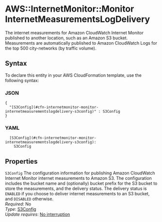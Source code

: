 # AWS::InternetMonitor::Monitor InternetMeasurementsLogDelivery<a name="aws-properties-internetmonitor-monitor-internetmeasurementslogdelivery"></a>

The internet measurements for Amazon CloudWatch Internet Monitor published to another location, such as an Amazon S3 bucket\. Measurements are automatically published to Amazon CloudWatch Logs for the top 500 city\-networks \(by traffic volume\)\.

## Syntax<a name="aws-properties-internetmonitor-monitor-internetmeasurementslogdelivery-syntax"></a>

To declare this entity in your AWS CloudFormation template, use the following syntax:

### JSON<a name="aws-properties-internetmonitor-monitor-internetmeasurementslogdelivery-syntax.json"></a>

```
{
  "[S3Config](#cfn-internetmonitor-monitor-internetmeasurementslogdelivery-s3config)" : S3Config
}
```

### YAML<a name="aws-properties-internetmonitor-monitor-internetmeasurementslogdelivery-syntax.yaml"></a>

```
  [S3Config](#cfn-internetmonitor-monitor-internetmeasurementslogdelivery-s3config):
    S3Config
```

## Properties<a name="aws-properties-internetmonitor-monitor-internetmeasurementslogdelivery-properties"></a>

`S3Config` <a name="cfn-internetmonitor-monitor-internetmeasurementslogdelivery-s3config"></a>
The configuration information for publishing Amazon CloudWatch Internet Monitor internet measurements to Amazon S3\. The configuration includes the bucket name and \(optionally\) bucket prefix for the S3 bucket to store the measurements, and the delivery status\. The delivery status is `ENABLED` if you choose to deliver internet measurements to an S3 bucket, and `DISABLED` otherwise\.  
_Required_: No  
_Type_: [S3Config](aws-properties-internetmonitor-monitor-s3config.md)  
_Update requires_: [No interruption](https://docs.aws.amazon.com/AWSCloudFormation/latest/UserGuide/using-cfn-updating-stacks-update-behaviors.html#update-no-interrupt)

